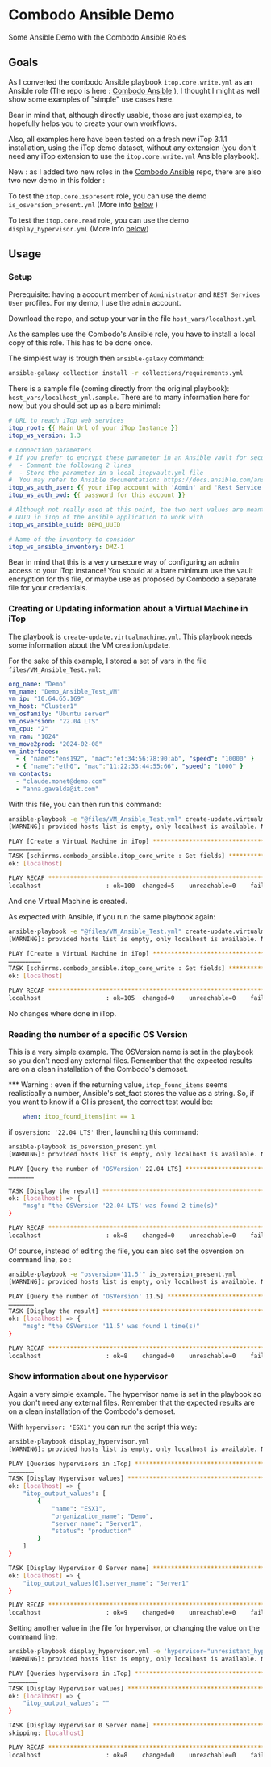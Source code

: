 # Combodo Ansible Demo

Some Ansible Demo with the Combodo Ansible Roles

## Goals

As I converted the combodo Ansible playbook `itop.core.write.yml` as an Ansible role (The repo is here : [Combodo Ansible](https://github.com/Schirrms/combodo_ansible) ), I thought I might as well show some examples of "simple" use cases here.

Bear in mind that, although directly usable, those are just examples, to hopefully helps you to create your own workflows.

Also, all examples here have been tested on a fresh new iTop 3.1.1 installation, using the iTop demo dataset, without any extension (you don't need any iTop extension to use the `itop.core.write.yml` Ansible playbook).

New : as I added two new roles in the [Combodo Ansible](https://github.com/Schirrms/combodo_ansible) repo, there are also two new demo in this folder :

To test the `itop.core.ispresent` role, you can use the demo `is_osversion_present.yml` (More info [below](###reading-the-number-of-a-specific-os-version) )

To test the `itop.core.read` role, you can use the demo `display_hypervisor.yml` (More info [below](###show-information-about-one-hypervisor))

## Usage

### Setup

Prerequisite: having a account member of `Administrator` and `REST Services User` profiles. For my demo, I use the `admin` account.

Download the repo, and setup your var in the file `host_vars/localhost.yml`

As the samples use the Combodo's Ansible role, you have to install a local copy of this role. This has to be done once.

The simplest way is trough then `ansible-galaxy` command:

~~~bash
ansible-galaxy collection install -r collections/requirements.yml
~~~

There is a sample file (coming directly from the original playbook): `host_vars/localhost_yml.sample`. There are to many information here for now, but you should set up as a bare minimal:

~~~yaml
# URL to reach iTop web services
itop_root: {{ Main Url of your iTop Instance }}
itop_ws_version: 1.3

# Connection parameters
# If you prefer to encrypt these parameter in an Ansible vault for security reasons:
#  - Comment the following 2 lines
#  - Store the parameter in a local itopvault.yml file
#  You may refer to Ansible documentation: https://docs.ansible.com/ansible/latest/vault_guide/index.html
itop_ws_auth_user: {{ your iTop account with 'Admin' and 'Rest Service User' profile }}
itop_ws_auth_pwd: {{ password for this account }}

# Although not really used at this point, the two next values are meant to be presents. Let the default value if you don't have installed and configured the companion iTop extension 'Data model for Ansible' (Available on the iTop Hub)
# UUID in iTop of the Ansible application to work with
itop_ws_ansible_uuid: DEMO_UUID

# Name of the inventory to consider
itop_ws_ansible_inventory: DMZ-1
~~~

Bear in mind that this is a very unsecure way of configuring an admin access to your iTop instance! You should at a bare minimum use the vault encryption for this file, or maybe use as proposed by Combodo a separate file for your credentials.

### Creating or Updating information about a Virtual Machine in iTop

The playbook is `create-update.virtualmachine.yml`. This playbook needs some information about the VM creation/update.

For the sake of this example, I stored a set of vars in the file `files/VM_Ansible_Test.yml`:

~~~yaml
org_name: "Demo"
vm_name: "Demo_Ansible_Test_VM"
vm_ip: "10.64.65.169"
vm_host: "Cluster1"
vm_osfamily: "Ubuntu server"
vm_osversion: "22.04 LTS"
vm_cpu: "2"
vm_ram: "1024"
vm_move2prod: "2024-02-08"
vm_interfaces: 
  - { "name":"ens192", "mac":"ef:34:56:78:90:ab", "speed": "10000" }
  - { "name":"eth0", "mac":"11:22:33:44:55:66", "speed": "1000" }
vm_contacts:
  - "claude.monet@demo.com"
  - "anna.gavalda@it.com"
~~~

With this file, you can then run this command:

~~~bash
ansible-playbook -e "@files/VM_Ansible_Test.yml" create-update.virtualmachine.yml
[WARNING]: provided hosts list is empty, only localhost is available. Note that the implicit localhost does not match 'all'

PLAY [Create a Virtual Machine in iTop] ************************************************************************************
………………………
TASK [schirrms.combodo_ansible.itop_core_write : Get fields] ***************************************************************
ok: [localhost]

PLAY RECAP *****************************************************************************************************************
localhost                  : ok=100  changed=5    unreachable=0    failed=0    skipped=60   rescued=0    ignored=0
~~~

And one Virtual Machine is created.

As expected with Ansible, if you run the same playbook again:

~~~bash
ansible-playbook -e "@files/VM_Ansible_Test.yml" create-update.virtualmachine.yml
[WARNING]: provided hosts list is empty, only localhost is available. Note that the implicit localhost does not match 'all'

PLAY [Create a Virtual Machine in iTop] ************************************************************************************
………………………
TASK [schirrms.combodo_ansible.itop_core_write : Get fields] ***************************************************************
ok: [localhost]

PLAY RECAP *****************************************************************************************************************
localhost                  : ok=105  changed=0    unreachable=0    failed=0    skipped=55   rescued=0    ignored=0
~~~

No changes where done in iTop.

### Reading the number of a specific OS Version

This is a very simple example. The OSVersion name is set in the playbook so you don't need any external files.
Remember that the expected results are on a clean installation of the Combodo's demoset.

*** Warning : even if the returning value, `itop_found_items` seems realistically a number, Ansible's set_fact stores the value as a string.
So, if you want to know if a CI is present, the correct test would be:

~~~yaml
    when: itop_found_items|int == 1
~~~

if `osversion: '22.04 LTS'` then, launching this command:

~~~bash
ansible-playbook is_osversion_present.yml
[WARNING]: provided hosts list is empty, only localhost is available. Note that the implicit localhost does not match 'all'

PLAY [Query the number of 'OSVersion' 22.04 LTS] *************************************************************************
…………………

TASK [Display the result] ************************************************************************************************
ok: [localhost] => {
    "msg": "the OSVersion '22.04 LTS' was found 2 time(s)"
}

PLAY RECAP ***************************************************************************************************************
localhost                  : ok=8    changed=0    unreachable=0    failed=0    skipped=2    rescued=0    ignored=0  
~~~

Of course, instead of editing the file, you can also set the osversion on command line, so :

~~~bash
ansible-playbook -e "osversion='11.5'" is_osversion_present.yml
[WARNING]: provided hosts list is empty, only localhost is available. Note that the implicit localhost does not match 'all'

PLAY [Query the number of 'OSVersion' 11.5] *******************************************************************************
…………………
TASK [Display the result] *************************************************************************************************
ok: [localhost] => {
    "msg": "the OSVersion '11.5' was found 1 time(s)"
}

PLAY RECAP ****************************************************************************************************************
localhost                  : ok=8    changed=0    unreachable=0    failed=0    skipped=2    rescued=0    ignored=0 
~~~

### Show information about one hypervisor

Again a very simple example. The hypervisor name is set in the playbook so you don't need any external files.
Remember that the expected results are on a clean installation of the Combodo's demoset.

With `hypervisor: 'ESX1'` you can run the script this way:

~~~bash
ansible-playbook display_hypervisor.yml
[WARNING]: provided hosts list is empty, only localhost is available. Note that the implicit localhost does not match 'all'

PLAY [Queries hypervisors in iTop] ***************************************************************************************
…………………
TASK [Display Hypervisor values] ******************************************************************************************
ok: [localhost] => {
    "itop_output_values": [
        {
            "name": "ESX1",
            "organization_name": "Demo",
            "server_name": "Server1",
            "status": "production"
        }
    ]
}

TASK [Display Hypervisor 0 Server name] ***********************************************************************************
ok: [localhost] => {
    "itop_output_values[0].server_name": "Server1"
}

PLAY RECAP ****************************************************************************************************************
localhost                  : ok=9    changed=0    unreachable=0    failed=0    skipped=2    rescued=0    ignored=0
~~~

Setting another value in the file for hypervisor, or changing the value on the command line:

~~~bash
ansible-playbook display_hypervisor.yml -e 'hypervisor="unresistant_hypervisor"'
[WARNING]: provided hosts list is empty, only localhost is available. Note that the implicit localhost does not match 'all'

PLAY [Queries hypervisors in iTop] ****************************************************************************************
……………………
TASK [Display Hypervisor values] ******************************************************************************************
ok: [localhost] => {
    "itop_output_values": ""
}

TASK [Display Hypervisor 0 Server name] ***********************************************************************************
skipping: [localhost]

PLAY RECAP ****************************************************************************************************************
localhost                  : ok=8    changed=0    unreachable=0    failed=0    skipped=3    rescued=0    ignored=0
~~~
